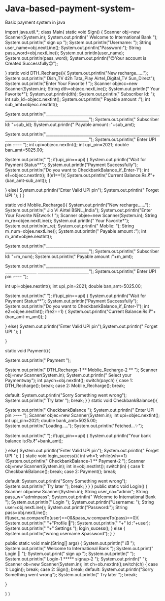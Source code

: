 # Java-based-payment-system-
Basic payment system in java

import java.util.*; 
class Main{ 
static void Sign() { 
 Scanner obj=new Scanner(System.in); 
 System.out.println(" Welcome to International Bank "); 
 System.out.println(" sign up "); 
 System.out.println("Username: "); 
 String user_name=obj.nextLine(); 
 System.out.println("Password:"); 
 String pass_word=obj.nextLine(); 
 System.out.println(user_name); 
 System.out.println(pass_word); 
 System.out.println("😍Your account is Created Successfully😍"); 
 
 } 
 static void DTH_Recharge(){ 
 System.out.println("New recharge......"); 
 System.out.println(" Dish_TV d2h Tata_Play Airtel_Digital_TV Sun_Direct"); 
 System.out.println("Enter Your Favorite ! "); 
 Scanner objecc=new Scanner(System.in); 
 String dth=objecc.nextLine(); 
 System.out.println(" Your Favorite*"); 
 System.out.println(dth); 
 System.out.println(" Subscriber Id: "); 
 int sub_id=objecc.nextInt(); 
 System.out.println(" Payable amount :"); 
 int sub_amt=objecc.nextInt(); 
 
System.out.println("__________________________________________________________________________
__________________________"); 
 System.out.println(" Subscriber Id: "+sub_id); 
 System.out.println(" Payable amount :"+sub_amt); 
 
System.out.println("__________________________________________________________________________
__________________________"); 
 System.out.println(" Enter UPI pin :---- "); 
 int upi=objecc.nextInt(); 
 int upi_pin=2021; 
 double ban_amt=5025.00; 
 
 
 System.out.println(" "); 
 if(upi_pin==upi) 
 { 
 System.out.println("Wait for Payment Status**"); 
 System.out.println("Payment Successfully"); 
 System.out.println("Do you want to CheckbankBalance_if_Enter-1"); 
 int e1=objecc.nextInt(); 
 if(e1==1){ 
 System.out.println("Current Balance:₨.₹"+(ban_amt-sub_amt)); 
 } 
 
 } 
 else{ 
 System.out.println("Enter Valid UPI pin"); 
 System.out.println(" Forget UPI "); 
 } 
 } 
 
 static void Moblie_Recharge(){ 
 System.out.println("New recharge......"); 
 System.out.println(" Jio VI Airtel BSNL_India"); 
 System.out.println("Enter Your Favorite NEtwork ! "); 
 Scanner objee=new Scanner(System.in); 
 String m_re=objee.nextLine(); 
 System.out.println(" Your Favorite*"); 
 System.out.println(m_re); 
 System.out.println(" Moblie: "); 
 String m_num=objee.nextLine(); 
 System.out.println(" Payable amount :"); 
 int m_amt=objee.nextInt(); 
 
System.out.println("__________________________________________________________________________
__________________________"); 
 System.out.println(" Subscriber Id: "+m_num); 
 System.out.println(" Payable amount :"+m_amt); 
 
System.out.println("__________________________________________________________________________
__________________________"); 
 System.out.println(" Enter UPI pin :---- "); 
 
 int upi=objee.nextInt(); 
 int upi_pin=2021; 
 double ban_amt=5025.00; 
 
 
 System.out.println(" "); 
 if(upi_pin==upi) 
 { 
 System.out.println("Wait for Payment Status**"); 
 System.out.println("Payment Successfully"); 
 System.out.println("Do you want to CheckbankBalance_if_Enter-1"); 
 int e2=objee.nextInt(); 
 if(e2==1) 
 { 
 System.out.println("Current Balance:₨.₹"+(ban_amt-m_amt)); 
 } 
 
 } 
 else{ 
 System.out.println("Enter Valid UPI pin");System.out.println(" Forget UPI "); 
 } 
 
 } 
 
 static void Payment(){ 
 
 System.out.println(" Payment "); 
 
 System.out.println(" DTH_Recharge-1 ** Moblie_Recharge-2 ** "); 
 Scanner obj=new Scanner(System.in); 
 System.out.println(" Select your Paymentway"); 
 int paych=obj.nextInt(); 
 switch(paych) 
 { 
 case 1: 
 DTH_Recharge(); 
 break; 
 case 2: 
 Moblie_Recharge(); 
 break; 
 
 default: 
 System.out.println("Sorry Something went wrong"); 
 System.out.println(" Try later "); 
 break; 
 } 
 } 
 static void CheckbankBalance(){ 
 
 System.out.println(" CheckbankBalance "); 
 System.out.println(" Enter UPI pin :---- "); 
 Scanner objec=new Scanner(System.in); 
 int upi=objec.nextInt(); 
 int upi_pin=2021; 
 double bank_amt=5025.00; 
 System.out.println("Loading....."); 
 System.out.println("Fetched...✨"); 
 
 System.out.println(" "); 
 if(upi_pin==upi) 
 { 
 System.out.println("Your bank balance is:₨.₹"+bank_amt); 
 
 } 
 else{ 
 System.out.println("Enter Valid UPI pin"); 
 System.out.println(" Forget UPI "); 
 } 
 } 
 static void login_sucess(){ 
 int wh=1; 
 while(wh==1){System.out.println(" CheckbankBalance-1 ** Payment-2 "); 
 Scanner obj=new Scanner(System.in); 
 int in=obj.nextInt(); 
 switch(in) 
 { 
 case 1: 
 CheckbankBalance(); 
 break; 
 case 2: 
 Payment(); 
 break; 
 
 default: 
 System.out.println("Sorry Something went wrong"); 
 System.out.println(" Try later "); 
 break; 
 } 
 } 
 } 
 public static void Login() 
 { 
 Scanner obj=new Scanner(System.in); 
 String user_na="admin"; 
 String pass_w="adminpass"; 
 System.out.println(" Welcome to International Bank "); 
 System.out.println(" Login "); 
 System.out.println("Username: "); 
 String user=obj.nextLine(); 
 System.out.println("Password:"); 
 String pass=obj.nextLine(); 
 if(user_na.compareTo(user)==0&&pass_w.compareTo(pass)==0){ 
 System.out.println(" "+"Profile 🙂"); 
 System.out.println(" "+" Id :"+user); 
 System.out.println(" "+" Settings "); 
 login_sucess(); 
 } 
 else 
 { 
 System.out.println("wrong username &password"); 
 } 
 } 
 
 public static void main(String[] args) { 
 System.out.println(" *IB* "); 
 System.out.println(" Welcome to International Bank "); 
 System.out.print(" Login || "); 
 System.out.print(" sign up "); 
 System.out.println(" "); 
 System.out.println(" Login-1 ***** signup-2 "); 
 System.out.println(" "); 
 Scanner ob=new Scanner(System.in); 
 int ch=ob.nextInt();switch(ch) 
 { 
 case 1: 
 Login(); 
 break; 
 case 2: 
 Sign(); 
 break; 
 default: 
 System.out.println("Sorry Something went wrong"); 
 System.out.println(" Try later "); 
 break; 
 
 } 
 
 } 
}
